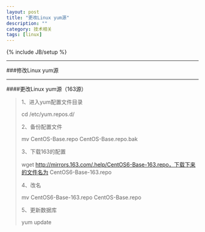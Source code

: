 ```yaml
---
layout: post
title: "更改Linux yum源"
description: ""
category: 技术相关
tags: [linux]
---
```

{% include JB/setup %}

---

###修改Linux yum源

---

####更改Linux yum源（163源）

> 1、进入yum配置文件目录
> 
> 	cd /etc/yum.repos.d/
> 
> 2、备份配置文件
> 
> 	mv CentOS-Base.repo CentOS-Base.repo.bak
> 
> 3、下载163的配置
> 
> 	wget http://mirrors.163.com/.help/CentOS6-Base-163.repo，下载下来的文件名为 CentOS6-Base-163.repo
> 
> 4、改名
> 
> 	mv CentOS6-Base-163.repo CentOS-Base.repo
> 
> 5、更新数据库
> 
> 	yum update

